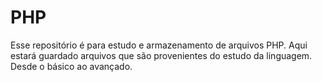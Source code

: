 # PHP
Esse repositório é para estudo e armazenamento de arquivos PHP.
Aqui estará guardado arquivos que são provenientes do estudo da linguagem.
Desde o básico ao avançado.
